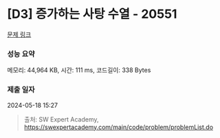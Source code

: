 # [D3] 증가하는 사탕 수열 - 20551 

[문제 링크](https://swexpertacademy.com/main/code/problem/problemDetail.do?contestProbId=AY4XhKTKU0IDFARM) 

### 성능 요약

메모리: 44,964 KB, 시간: 111 ms, 코드길이: 338 Bytes

### 제출 일자

2024-05-18 15:27



> 출처: SW Expert Academy, https://swexpertacademy.com/main/code/problem/problemList.do